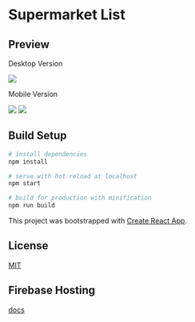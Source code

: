# Supermarket List

## Preview

Desktop Version

![](https://raw.githubusercontent.com/leandromt/supermarket-list/master/static/img/git/vue-firebase.png)

Mobile Version

![](https://raw.githubusercontent.com/leandromt/supermarket-list/master/static/img/git/vue-pwa-1.png)
![](https://raw.githubusercontent.com/leandromt/supermarket-list/master/static/img/git/vue-pwa-2.png)

## Build Setup

```bash
# install dependencies
npm install

# serve with hot reload at localhost
npm start

# build for production with minification
npm run build
```

This project was bootstrapped with [Create React App](https://github.com/facebookincubator/create-react-app).

## License

[MIT](https://github.com/dmtrbrl/tmdb-app/blob/master/LICENSE)

## Firebase Hosting

[docs](https://firebase.google.com/docs/hosting/)
